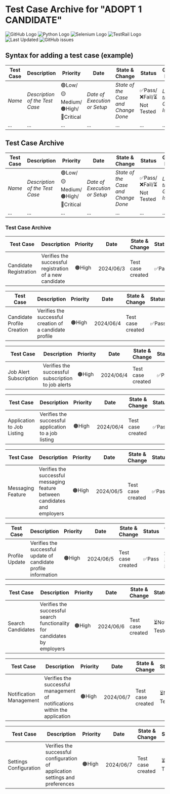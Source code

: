 # Test Case Archive for "ADOPT 1 CANDIDATE" 

![GitHub Logo](https://img.shields.io/badge/-GitHub-181717?logo=github) ![Python Logo](https://img.shields.io/badge/-Python-3776AB?logo=python&logoColor=white) ![Selenium Logo](https://img.shields.io/badge/-Selenium-43B02A?logo=selenium&logoColor=white) ![TestRail Logo](https://img.shields.io/badge/-TestRail-1399D6?logo=testrail&logoColor=white)
![Last Updated](https://img.shields.io/github/last-commit/adopt1candidate/test-cases)
![GitHub issues](https://img.shields.io/github/issues/adopt1candidate/test-cases)

## Syntax for adding a test case (example)

| Test Case | Description | Priority | Date | State & Change | Status | GitHub Issue |
| --------- | ----------- | -------- | ---- | -------------- | ------ | ------------ |
| _Name_    | _Description of the Test Case_ | 🟢Low/🟡Medium/🟠High/🔴Critical | _Date of Execution or Setup_ | _State of the Case and Change Done_ | ✅Pass/❌Fail/⏳Not Tested | _Link of the GitHub Issue_ |
| ...       | ...         | ...      | ...  | ...            | ...    | ...          |

## Test Case Archive

| Test Case | Description | Priority | Date | State & Change | Status | GitHub Issue |
| --------- | ----------- | -------- | ---- | -------------- | ------ | ------------ |
| _Name_    | _Description of the Test Case_ | 🟢Low/🟡Medium/🟠High/🔴Critical | _Date of Execution or Setup_ | _State of the Case and Change Done_ | ✅Pass/❌Fail/⏳Not Tested | _Link of the GitHub Issue_ |
| ...       | ...         | ...      | ...  | ...            | ...    | ...          |

### Test Case Archive

| Test Case | Description | Priority | Date | State & Change | Status | GitHub Issue |
| --------- | ----------- | -------- | ---- | -------------- | ------ | ------------ |
|Candidate Registration |Verifies the successful registration of a new candidate |🟠High |2024/06/3 |Test case created |✅Pass |[GitHub Issue #1](https://github.com/algosup/2023-2024-project-5-flutter-team-2/issues/2)|

| Test Case | Description | Priority | Date | State & Change | Status | GitHub Issue |
| --------- | ----------- | -------- | ---- | -------------- | ------ | ------------ |
|Candidate Profile Creation |Verifies the successful creation of a candidate profile |🟠High |2024/06/4 |Test case created |✅Pass |[GitHub Issue #2](https://github.com/algosup/2023-2024-project-5-flutter-team-2/issues/3)|

| Test Case | Description | Priority | Date | State & Change | Status | GitHub Issue |
| --------- | ----------- | -------- | ---- | -------------- | ------ | ------------ |
|Job Alert Subscription |Verifies the successful subscription to job alerts |🟠High |2024/06/4 |Test case created |✅Pass |[GitHub Issue #3](https://github.com/algosup/2023-2024-project-5-flutter-team-2/issues/4)|

| Test Case | Description | Priority | Date | State & Change | Status | GitHub Issue |
| --------- | ----------- | -------- | ---- | -------------- | ------ | ------------ |
|Application to Job Listing |Verifies the successful application to a job listing |🟠High |2024/06/4 |Test case created |✅Pass |[GitHub Issue #4](https://github.com/algosup/2023-2024-project-5-flutter-team-2/issues/5)|

| Test Case | Description | Priority | Date | State & Change | Status | GitHub Issue |
| --------- | ----------- | -------- | ---- | -------------- | ------ | ------------ |
|Messaging Feature |Verifies the successful messaging feature between candidates and employers |🟠High |2024/06/5 |Test case created |✅Pass |[GitHub Issue #5](https://github.com/algosup/2023-2024-project-5-flutter-team-2/issues/6)|

| Test Case | Description | Priority | Date | State & Change | Status | GitHub Issue |
| --------- | ----------- | -------- | ---- | -------------- | ------ | ------------ |
|Profile Update |Verifies the successful update of candidate profile information |🟠High |2024/06/5 |Test case created |✅Pass |[GitHub Issue #6](https://github.com/algosup/2023-2024-project-5-flutter-team-2/issues/7)|

| Test Case | Description | Priority | Date | State & Change | Status | GitHub Issue |
| --------- | ----------- | -------- | ---- | -------------- | ------ | ------------ |
|Search Candidates |Verifies the successful search functionality for candidates by employers |🟠High |2024/06/6 |Test case created |⏳Not Tested |[GitHub Issue #7](https://github.com/algosup/2023-2024-project-5-flutter-team-2/issues/8)|

| Test Case | Description | Priority | Date | State & Change | Status | GitHub Issue |
| --------- | ----------- | -------- | ---- | -------------- | ------ | ------------ |
|Notification Management |Verifies the successful management of notifications within the application |🟠High |2024/06/7 |Test case created |⏳Not Tested |[GitHub Issue #8](https://github.com/algosup/2023-2024-project-5-flutter-team-2/issues/9)|

| Test Case | Description | Priority | Date | State & Change | Status | GitHub Issue |
| --------- | ----------- | -------- | ---- | -------------- | ------ | ------------ |
|Settings Configuration |Verifies the successful configuration of application settings and preferences |🟠High |2024/06/7 |Test case created |⏳Not Tested |[GitHub Issue #9](https://github.com/algosup/2023-2024-project-5-flutter-team-2/issues/10)|

